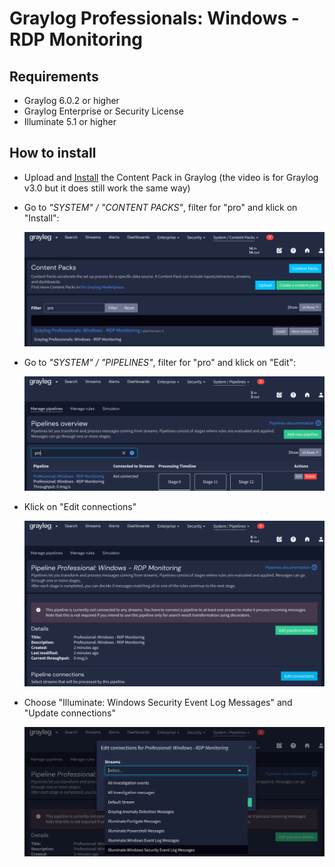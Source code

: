 # Graylog Professionals: Windows - RDP Monitoring

## Requirements

- Graylog 6.0.2 or higher
- Graylog Enterprise or Security License
- Illuminate 5.1 or higher

## How to install

- Upload and [Install](https://graylog.org/videos/content-packs/) the Content Pack in Graylog (the video is for Graylog v3.0 but it does still work the same way)
- Go to _"SYSTEM" / "CONTENT PACKS"_, filter for "pro" and klick on "Install":
  
  ![1](./images/1.png)
- Go to _"SYSTEM" / "PIPELINES"_, filter for "pro" and klick on "Edit":

  ![2](./images/2.png)
- Klick on "Edit connections"
  
  ![3](./images/3.png)
- Choose "Illuminate: Windows Security Event Log Messages" and "Update connections"

  ![4](./images/4.png)

